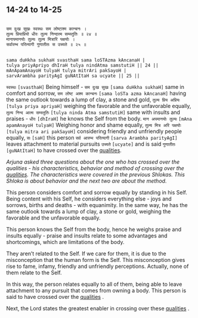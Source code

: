 ## 14-24 to 14-25


```shloka-sa

सम दुःख सुखः स्वस्थः सम लोष्टाश्म कान्चनः ।
तुल्य प्रियाप्रियो धीरः तुल्य निन्दात्म सम्स्तुतिः ॥ २४ ॥
मानापमानयोः तुल्यः तुल्य मित्रारि पक्षयोः ।
सर्वारम्भ परित्यागी गुणातीतः स उच्यते ॥ २५ ॥

```
```shloka-sa-hk

sama duHkha sukhaH svasthaH sama loSTAzma kAncanaH |
tulya priyApriyo dhIraH tulya nindAtma samstutiH || 24 ||
mAnApamAnayoH tulyaH tulya mitrAri pakSayoH |
sarvArambha parityAgI guNAtItaH sa ucyate || 25 ||

```
`स्वस्थः` `[svasthaH]` Being himself - `सम दुःख सुखः` `[sama duHkha sukhaH]` same in comfort and sorrow, `सम लोष्ट अश्म कान्चनः` `[sama loSTa azma kAncanaH]` having the same outlook towards a lump of clay, a stone and gold, `तुल्य प्रिय अप्रियः` `[tulya priya apriyaH]` weighing the favorable and the unfavorable equally, `तुल्य निन्द आत्म सम्स्तुतिः` `[tulya ninda Atma samstutiH]` same with insults and praises - `धीरः` `[dhIraH]` he knows the Self from the body.
`मान अपमानयोः तुल्यः` `[mAna apamAnayoH tulyaH]` Weighing honor and shame equally, `तुल्य मित्र अरि पक्षयोः` `[tulya mitra ari pakSayoH]` considering friendly and unfriendly people equally, `सः` `[saH]` this person `सर्व आरम्भ परित्यागी` `[sarva Arambha parityAgI]` leaves attachment to material pursuits `उच्यते` `[ucyate]` and is said `गुणातीतः` `[guNAtItaH]` to have crossed over the 
[qualities](satva_rajas_tamas).

_Arjuna asked three questions about the one who has crossed over the qualities - his characteristics, behavior and method of crossing over the [qualities](satva_rajas_tamas). The characteristics were covered in the previous Shlokas. This Shloka is about behavior and the next two are about the method._

This person considers comfort and sorrow equally by standing in his Self. Being content with his Self, he considers everything else - joys and sorrows, births and deaths - with equanimity. In the same way, he has the same outlook towards a lump of clay, a stone or gold, weighing the favorable and the unfavorable equally. 

This person knows the Self from the body, hence he weighs praise and insults equally - praise and insults relate to some advantages and shortcomings, which are limitations of the body. 

They aren’t related to the Self. If we care for them, it is due to the misconception that the human form is the Self. This misconception gives rise to fame, infamy, friendly and unfriendly perceptions. Actually, none of them relate to the Self. 

In this way, the person relates equally to all of them, being able to leave attachment to any pursuit that comes from owning a body. This person is said to have crossed over the 
[qualities](satva_rajas_tamas)
.

Next, the Lord states the greatest enabler in crossing over these 
[qualities](satva_rajas_tamas)
.



